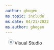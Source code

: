 ```yaml
---
author: ghogen
ms.topic: include
ms.date: 04/21/2022
ms.author: ghogen
---
```


![no](../media/no-icon.png)Visual Studio